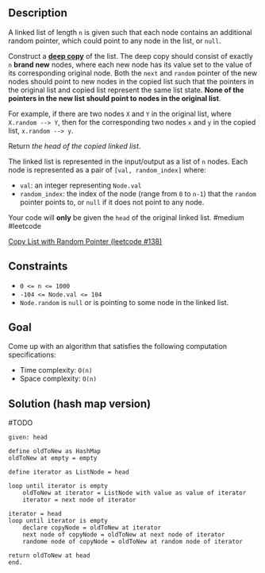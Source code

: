 ## Description
A linked list of length `n` is given such that each node contains an additional random pointer, which could point to any node in the list, or `null`.

Construct a [**deep copy**](https://en.wikipedia.org/wiki/Object_copying#Deep_copy) of the list. The deep copy should consist of exactly `n` **brand new** nodes, where each new node has its value set to the value of its corresponding original node. Both the `next` and `random` pointer of the new nodes should point to new nodes in the copied list such that the pointers in the original list and copied list represent the same list state. **None of the pointers in the new list should point to nodes in the original list**.

For example, if there are two nodes `X` and `Y` in the original list, where `X.random --> Y`, then for the corresponding two nodes `x` and `y` in the copied list, `x.random --> y`.

Return _the head of the copied linked list_.

The linked list is represented in the input/output as a list of `n` nodes. Each node is represented as a pair of `[val, random_index]` where:

* `val`: an integer representing `Node.val`
* `random_index`: the index of the node (range from `0` to `n-1`) that the `random` pointer points to, or `null` if it does not point to any node.

Your code will **only** be given the `head` of the original linked list.
#medium #leetcode 

[Copy List with Random Pointer (leetcode #138)](https://leetcode.com/problems/copy-list-with-random-pointer/)

## Constraints
* `0 <= n <= 1000`
* `-104 <= Node.val <= 104`
* `Node.random` is `null` or is pointing to some node in the linked list.

## Goal
Come up with an algorithm that satisfies the following computation specifications:
* Time complexity: `O(n)`
* Space complexity: `O(n)`

## Solution (hash map version)
#TODO 
```
given: head

define oldToNew as HashMap
oldToNew at empty = empty

define iterator as ListNode = head

loop until iterator is empty
	oldToNew at iterator = ListNode with value as value of iterator
	iterator = next node of iterator

iterator = head
loop until iterator is empty
	declare copyNode = oldToNew at iterator
	next node of copyNode = oldToNew at next node of iterator
	randome node of copyNode = oldToNew at random node of iterator

return oldToNew at head
end.
```